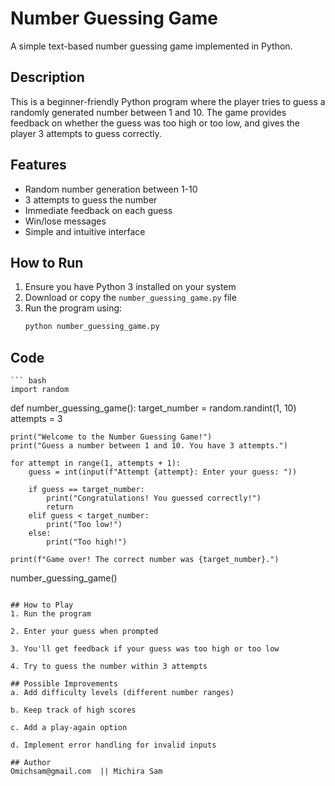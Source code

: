 # Number Guessing Game

A simple text-based number guessing game implemented in Python.

## Description
This is a beginner-friendly Python program where the player tries to guess a randomly generated number between 1 and 10. The game provides feedback on whether the guess was too high or too low, and gives the player 3 attempts to guess correctly.

## Features
- Random number generation between 1-10
- 3 attempts to guess the number
- Immediate feedback on each guess
- Win/lose messages
- Simple and intuitive interface

## How to Run
1. Ensure you have Python 3 installed on your system
2. Download or copy the `number_guessing_game.py` file
3. Run the program using:
   ```bash
   python number_guessing_game.py
   ```

## Code 

    ``` bash
    import random

def number_guessing_game():
    target_number = random.randint(1, 10)
    attempts = 3
    
    print("Welcome to the Number Guessing Game!")
    print("Guess a number between 1 and 10. You have 3 attempts.")
    
    for attempt in range(1, attempts + 1):
        guess = int(input(f"Attempt {attempt}: Enter your guess: "))
        
        if guess == target_number:
            print("Congratulations! You guessed correctly!")
            return
        elif guess < target_number:
            print("Too low!")
        else:
            print("Too high!")
    
    print(f"Game over! The correct number was {target_number}.")

number_guessing_game()

```

## How to Play
1. Run the program

2. Enter your guess when prompted

3. You'll get feedback if your guess was too high or too low

4. Try to guess the number within 3 attempts

## Possible Improvements
a. Add difficulty levels (different number ranges)

b. Keep track of high scores

c. Add a play-again option

d. Implement error handling for invalid inputs

## Author
Omichsam@gmail.com  || Michira Sam